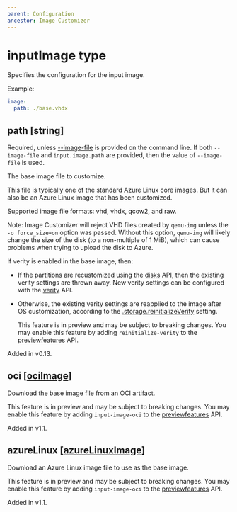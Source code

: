 ```yaml
---
parent: Configuration
ancestor: Image Customizer
---
```


# inputImage type

Specifies the configuration for the input image.

Example:

```yaml
image:
  path: ./base.vhdx
```

## path [string]

Required, unless [--image-file](../cli/cli.md#--image-filefile-path) is
provided on the command line. If both `--image-file` and
`input.image.path` are provided, then the value of `--image-file` is used.

The base image file to customize.

This file is typically one of the standard Azure Linux core images.
But it can also be an Azure Linux image that has been customized.

Supported image file formats: vhd, vhdx, qcow2, and raw.

Note: Image Customizer will reject VHD files created by `qemu-img` unless the
`-o force_size=on` option was passed. Without this option, `qemu-img` will
likely change the size of the disk (to a non-multiple of 1 MiB), which can cause
problems when trying to upload the disk to Azure.

If verity is enabled in the base image, then:

- If the partitions are recustomized using the
  [disks](storage.md#disks-disk) API, then the existing verity
  settings are thrown away.
  New verity settings can be configured with the
  [verity](verity.md) API.

- Otherwise, the existing verity settings are reapplied to the image after OS
  customization, according to the
  [.storage.reinitializeVerity](storage.md#reinitializeverity-string)
  setting.

  This feature is in preview and may be subject to breaking changes.
  You may enable this feature by adding `reinitialize-verity` to the
  [previewfeatures](config.md#previewfeatures-string) API.

Added in v0.13.

## oci [[ociImage](ociimage.md)]

Download the base image file from an OCI artifact.

This feature is in preview and may be subject to breaking changes.
You may enable this feature by adding `input-image-oci` to the
[previewfeatures](../configuration/config.md#previewfeatures-string) API.

Added in v1.1.

## azureLinux [[azureLinuxImage](azurelinuximage.md)]

Download an Azure Linux image file to use as the base image.

This feature is in preview and may be subject to breaking changes.
You may enable this feature by adding `input-image-oci` to the
[previewfeatures](../configuration/config.md#previewfeatures-string) API.

Added in v1.1.

